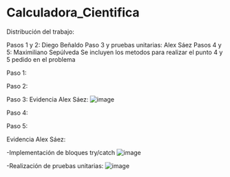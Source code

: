 # Calculadora_Cientifica

Distribución del trabajo:

Pasos 1 y 2: Diego Beñaldo
Paso 3 y pruebas unitarias: Alex Sáez
Pasos 4 y 5: Maximiliano Sepúlveda
Se incluyen los metodos para realizar el punto 4 y 5 pedido en el problema

Paso 1:

Paso 2:

Paso 3: Evidencia Alex Sáez: ![image](https://github.com/Makx3/Calculadora_Cientifica/assets/135442605/72e43edb-73fb-489d-8c50-c92d61ae4d50)

Paso 4:

Paso 5:

Evidencia Alex Sáez:

-Implementación de bloques try/catch
![image](https://github.com/Makx3/Calculadora_Cientifica/assets/135442605/8cd47a56-b3ae-42a1-a86f-58fe23ca3869)

-Realización de pruebas unitarias:
![image](https://github.com/Makx3/Calculadora_Cientifica/assets/135442605/3aa5864b-b28e-442c-8bf3-358edfd8fc9d)

